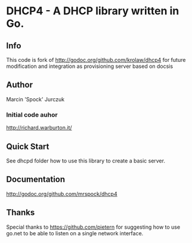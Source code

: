 # DHCP4 - A DHCP library written in Go.

## Info
This code is fork of http://godoc.org/github.com/krolaw/dhcp4 for future modification and integration as provisioning server based on docsis

## Author
Marcin 'Spock' Jurczuk 

### Initial code auhor
http://richard.warburton.it/ 

## Quick Start
See dhcpd folder how to use this library to create a basic server.

## Documentation
http://godoc.org/github.com/mrspock/dhcp4

## Thanks
Special thanks to https://github.com/pietern for suggesting how to use go.net
to be able to listen on a single network interface.

